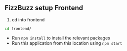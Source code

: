 ## FizzBuzz setup Frontend

1. cd into frontend
  ```bash
  cd frontend/
  ```
- Run `npm install` to install the relevant packages
- Run this application from this location using `npm start`